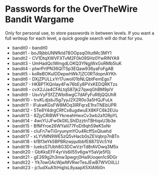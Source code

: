 # Passwords for the OverTheWire Bandit Wargame

Only for personal use, to store passwords in between levels. If you want a full writeup for each level, a quick google search will do that for you.

- bandit0 - bandit0
- bandit1 - boJ9jbbUNNfktd78OOpsqOltutMc3MY1
- bandit2 - CV1DtqXWVFXTvM2F0k09SHz0YwRINYA9
- bandit3 - UmHadQclWmgdLOKQ3YNgjWxGoRMb5luK
- bandit4 - pIwrPrtPN36QITSp3EQaw936yaFoFgAB
- bandit5 - koReBOKuIDDepwhWk7jZC0RTdopnAYKh
- bandit6 - DXjZPULLxYr17uwoI01bNLQbtFemEgo7
- bandit7 - HKBPTKQnIay4Fw76bEy8PVxKEDQRKTzs
- bandit8 - cvX2JJa4CFALtqS87jk27qwqGhBM9plV
- bandit9 - UsvVyFSfZZWbi6wgC7dAFyFuR6jQQUhR
- bandit10 - truKLdjsbJ5g7yyJ2X2R0o3a5HQJFuLk
- bandit11 - IFukwKGsFW8MOq3IRFqrxE1hxTNEbUPR
- bandit12 - 5Te8Y4drgCRfCx8ugdwuEX8KFC6k2EUu
- bandit13 - 8ZjyCRiBWFYkneahHwxCv3wb2a1ORpYL
- bandit14 - 4wcYUJFw0k0XLShlDzztnTBHiqxU3b3e
- bandit15 - BfMYroe26WYalil77FoDi9qh59eK5xNr
- bandit16 - cluFn7wTiGryunymYOu4RcffSxQluehd
- bandit17 - xLYVMN9WE5zQ5vHacb0sZEVqbrp7nBTn
- bandit18 - kfBf3eYk5BPBRzwjqutbbfE887SVc5Yd
- bandit19 - IueksS7Ubh8G3DCwVzrTd8rAVOwq3M5x
- bandit20 - GbKksEFF4yrVs6il55v6gwY5aVje5f0j
- bandit21 - gE269g2h3mw3pwgrj0Ha9Uoqen1c9DGr
- bandit22 - Yk7owGAcWjwMVRwrTesJEwB7WVOiILLI
- bandit23 - jc1udXuA1tiHqjIsL8yaapX5XIAI6i0n
